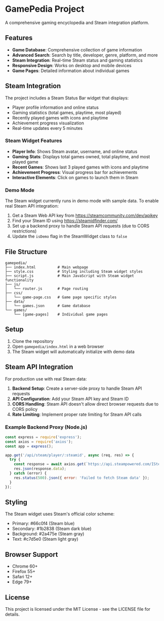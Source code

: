 # GamePedia Project

A comprehensive gaming encyclopedia and Steam integration platform.

## Features

- **Game Database**: Comprehensive collection of game information
- **Advanced Search**: Search by title, developer, genre, platform, and more
- **Steam Integration**: Real-time Steam status and gaming statistics
- **Responsive Design**: Works on desktop and mobile devices
- **Game Pages**: Detailed information about individual games

## Steam Integration

The project includes a Steam Status Bar widget that displays:
- Player profile information and online status
- Gaming statistics (total games, playtime, most played)
- Recently played games with icons and playtime
- Achievement progress visualization
- Real-time updates every 5 minutes

### Steam Widget Features

- **Player Info**: Shows Steam avatar, username, and online status
- **Gaming Stats**: Displays total games owned, total playtime, and most played game
- **Recent Games**: Shows last 3 played games with icons and playtime
- **Achievement Progress**: Visual progress bar for achievements
- **Interactive Elements**: Click on games to launch them in Steam

### Demo Mode

The Steam widget currently runs in demo mode with sample data. To enable real Steam API integration:

1. Get a Steam Web API key from https://steamcommunity.com/dev/apikey
2. Find your Steam ID using https://steamidfinder.com/
3. Set up a backend proxy to handle Steam API requests (due to CORS restrictions)
4. Update the `isDemo` flag in the SteamWidget class to `false`

## File Structure

```
gamepedia/
├── index.html          # Main webpage
├── style.css           # Styling including Steam widget styles
├── script.js           # Main JavaScript with Steam widget functionality
├── js/
│   └── router.js       # Page routing
├── css/
│   └── game-page.css   # Game page specific styles
├── data/
│   └── games.json      # Game database
└── games/
    └── [game-pages]    # Individual game pages
```

## Setup

1. Clone the repository
2. Open `gamepedia/index.html` in a web browser
3. The Steam widget will automatically initialize with demo data

## Steam API Integration

For production use with real Steam data:

1. **Backend Setup**: Create a server-side proxy to handle Steam API requests
2. **API Configuration**: Add your Steam API key and Steam ID
3. **CORS Handling**: Steam API doesn't allow direct browser requests due to CORS policy
4. **Rate Limiting**: Implement proper rate limiting for Steam API calls

### Example Backend Proxy (Node.js)

```javascript
const express = require('express');
const axios = require('axios');
const app = express();

app.get('/api/steam/player/:steamid', async (req, res) => {
  try {
    const response = await axios.get(`https://api.steampowered.com/ISteamUser/GetPlayerSummaries/v0002/?key=${API_KEY}&steamids=${req.params.steamid}`);
    res.json(response.data);
  } catch (error) {
    res.status(500).json({ error: 'Failed to fetch Steam data' });
  }
});
```

## Styling

The Steam widget uses Steam's official color scheme:
- Primary: #66c0f4 (Steam blue)
- Secondary: #1b2838 (Steam dark blue)
- Background: #2a475e (Steam gray)
- Text: #c7d5e0 (Steam light gray)

## Browser Support

- Chrome 60+
- Firefox 55+
- Safari 12+
- Edge 79+

## License

This project is licensed under the MIT License - see the LICENSE file for details.
